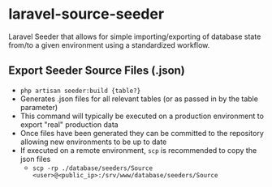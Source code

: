 # laravel-source-seeder
Laravel Seeder that allows for simple importing/exporting of database state from/to a given environment using a 
standardized workflow.

## Export Seeder Source Files (.json)
- `php artisan seeder:build {table?}`
- Generates .json files for all relevant tables (or as passed in by the table parameter)
- This command will typically be executed on a production environment to export "real" production data
- Once files have been generated they can be committed to the repository allowing new environments to be up to date
- If executed on a remote environment, `scp` is recommended to copy the json files
  - `scp -rp ./database/seeders/Source <user>@<public_ip>:/srv/www/database/seeders/Source`
